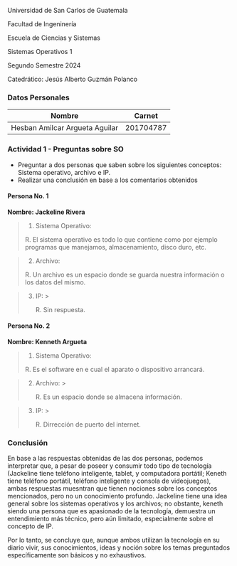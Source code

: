 <p> Universidad de San Carlos de Guatemala </p>
<p> Facultad de Ingeninería </p> 
<p> Escuela de Ciencias y Sistemas </p>
<p> Sistemas Operativos 1 </p>
<p> Segundo Semestre 2024 </p>
<p> Catedrático: Jesús Alberto Guzmán Polanco </p>


### Datos Personales
Nombre                              | Carnet
----------------------------------- | -------------
Hesban Amilcar Argueta Aguilar      | 201704787

### Actividad 1 - Preguntas sobre SO

- Preguntar a dos personas que saben sobre los siguientes conceptos:     Sistema operativo, archivo e IP.
- Realizar una conclusión en base a los comentarios obtenidos

#### Persona No. 1

**Nombre: Jackeline Rivera**

> 1. Sistema Operativo: 
   >  <p> R. El sistema operativo es todo lo que contiene como por ejemplo programas que manejamos, almacenamiento, disco duro, etc. </p>
   
> 2. Archivo: 
   >  <p> R. Un archivo es un espacio donde se guarda nuestra información o los datos del mismo. </p>
   
> 3. IP: 
    > <p> R. Sin respuesta. </p>

#### Persona No. 2

**Nombre: Kenneth Argueta**

> 1. Sistema Operativo:  
  >   <p> R. Es el software en e cual el aparato o dispositivo arrancará. </p>
   
> 2. Archivo: 
    > <p> R. Es un espacio donde se almacena información. </p>
   
> 3. IP: 
    > <p> R. Dirrección de puerto del internet. </p>

### Conclusión
En base a las respuestas obtenidas de las dos personas, podemos interpretar que, a pesar de poseer y consumir todo tipo de tecnología (Jackeline tiene teléfono inteligente, tablet, y computadora portátil; Keneth tiene teléfono portátil, teléfono inteligente y consola de videojuegos), ambas respuestas muesntran que tienen nociones sobre los conceptos mencionados, pero no un conocimiento profundo. Jackeline tiene una idea general sobre los sistemas operativos y los archivos; no obstante, keneth siendo una persona que es apasionado de la tecnología, demuestra un entendimiento más técnico, pero aún limitado, especialmente sobre el concepto de IP.

Por lo tanto, se concluye que, aunque ambos utilizan la tecnología en su diario vivir, sus conocimientos, ideas y noción sobre los temas preguntados específicamente son básicos y no exhaustivos. 
